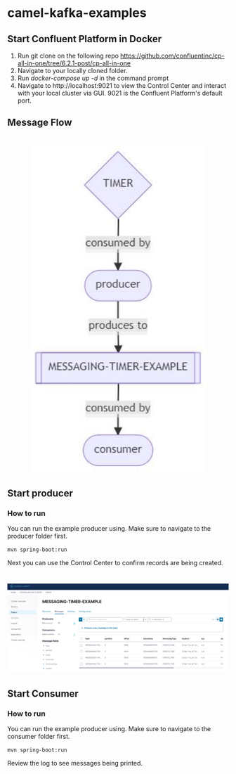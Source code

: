 # camel-kafka-examples

## Start Confluent Platform in Docker
1. Run git clone on the following repo https://github.com/confluentinc/cp-all-in-one/tree/6.2.1-post/cp-all-in-one
2. Navigate to your locally cloned folder.
3. Run _docker-compose up -d_ in the command prompt
4. Navigate to http://localhost:9021 to view the Control Center and interact with your local cluster via GUI. 9021 is the Confluent Platform's default port.

## Message Flow

<h1 align="center">
  <a href="https://github.com/jeffreytse/jekyll-spaceship">
    <img alt="producer" src="https://raw.githubusercontent.com/zachariahyoung/camel-kafka-examples/master/images/diagram.jpg" width="400">
  </a>
  
</h1>

## Start producer

### How to run

You can run the example producer using.  Make sure to navigate to the producer folder first.

    mvn spring-boot:run

Next you can use the Control Center to confirm records are being created.

<h1 align="center">
  <a href="https://github.com/jeffreytse/jekyll-spaceship">
    <img alt="producer" src="https://raw.githubusercontent.com/zachariahyoung/camel-kafka-examples/master/images/producer.PNG" width="600">
  </a>
  
</h1>

## Start Consumer

### How to run

You can run the example producer using.  Make sure to navigate to the consumer folder first.

    mvn spring-boot:run

Review the log to see messages being printed.


